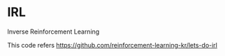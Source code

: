 # IRL
Inverse Reinforcement Learning

This code refers https://github.com/reinforcement-learning-kr/lets-do-irl